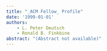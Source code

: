 ```yaml
---
title: "_ACM Fellow_ Profile"
date: '1999-01-01'
authors: 
    - L. Peter Deutsch
    - Ronald B. Finkbine
abstract: "(Abstract not available)"
---
```


